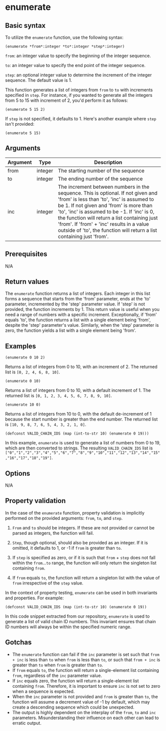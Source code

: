 # enumerate

## Basic syntax

To utilize the `enumerate` function, use the following syntax:

```pact
(enumerate *from*:integer *to*:integer *step*:integer)
```
`from`: an integer value to specify the beginning of the integer sequence.

`to`: an integer value to specify the end point of the integer sequence.

`step`: an optional integer value to determine the increment of the integer sequence. The default value is 1. 

This function generates a list of integers from `from` to `to` with increments specified in `step`. For instance, if you wanted to generate all the integers from 5 to 15 with increment of 2, you'd perform it as follows:

```pact
(enumerate 5 15 2)
```

If `step` is not specified, it defaults to 1. Here's another example where `step` isn't provided:

```pact
(enumerate 5 15)
```

## Arguments

| Argument | Type | Description |
| --- | --- | --- |
| from | integer | The starting number of the sequence |
| to | integer | The ending number of the sequence |
| inc | integer | The increment between numbers in the sequence. This is optional. If not given and 'from' is less than 'to', 'inc' is assumed to be 1. If not given and 'from' is more than 'to', 'inc' is assumed to be -1. If 'inc' is 0, the function will return a list containing just 'from'. If 'from' + 'inc' results in a value outside of 'to', the function will return a list containing just 'from'. |

## Prerequisites

N/A

## Return values

The `enumerate` function returns a list of integers. Each integer in this list forms a sequence that starts from the 'from' parameter, ends at the 'to' parameter, incremented by the 'step' parameter value. If 'step' is not provided, the function increments by 1. This return value is useful when you need a range of numbers with a specific increment. Exceptionally, if 'from' equals 'to', the function returns a list with a single element being 'from', despite the 'step' parameter's value. Similarly, when the 'step' parameter is zero, the function yields a list with a single element being 'from'.

## Examples

```pact
(enumerate 0 10 2)
```

Returns a list of integers from 0 to 10, with an increment of 2. The returned list is `[0, 2, 4, 6, 8, 10]`.

```pact
(enumerate 0 10)
```

Returns a list of integers from 0 to 10, with a default increment of 1. The returned list is `[0, 1, 2, 3, 4, 5, 6, 7, 8, 9, 10]`.

```pact
(enumerate 10 0)
```

Returns a list of integers from 10 to 0, with the default de-increment of 1 because the start number is greater than the end number. The returned list is `[10, 9, 8, 7, 6, 5, 4, 3, 2, 1, 0]`.

```pact
(defconst VALID_CHAIN_IDS (map (int-to-str 10) (enumerate 0 19)))
```

In this example, `enumerate` is used to generate a list of numbers from 0 to 19, which are then converted to strings. The resulting `VALID_CHAIN_IDS` list is `["0","1","2","3","4","5","6","7","8","9","10","11","12","13","14","15","16","17","18","19"]`.

## Options

N/A

## Property validation

In the case of the `enumerate` function, property validation is implicitly performed on the provided arguments: `from`, `to`, and `step`.

1. `From` and `to` should be integers. If these are not provided or cannot be parsed as integers, the function will fail.

2. `Step`, though optional, should also be provided as an integer. If it is omitted, it defaults to 1, or -1 if `from` is greater than `to`.

3. If `step` is specified as zero, or if it is such that `from` + `step` does not fall within the `from`...`to` range, the function will only return the singleton list containing `from`.

4. If `from` equals `to`, the function will return a singleton list with the value of `from` irrespective of the `step` value.

In the context of property testing, `enumerate` can be used in both invariants and properties.
For example: 

```
(defconst VALID_CHAIN_IDS (map (int-to-str 10) (enumerate 0 19))
```

In this code snippet extracted from our repository, `enumerate` is used to generate a list of valid chain ID numbers. This invariant ensures that chain ID numbers will always be within the specified numeric range.

## Gotchas

- The `enumerate` function can fail if the `inc` parameter is set such that `from + inc` is less than `to` when `from` is less than `to`, or such that `from + inc` is greater than `to` when `from` is greater than `to`.
- If `from` equals `to`, the function will return a single-element list containing `from`, regardless of the `inc` parameter value.
- If `inc` equals zero, the function will return a single-element list containing `from`. Therefore, it is important to ensure `inc` is not set to zero when a sequence is expected.
- When the `inc` parameter is not provided and `from` is greater than `to`, the function will assume a decrement value of -1 by default, which may create a descending sequence which could be unexpected.
- The output is highly dependent on the interplay of the `from`, `to` and `inc` parameters. Misunderstanding their influence on each other can lead to erratic output.

